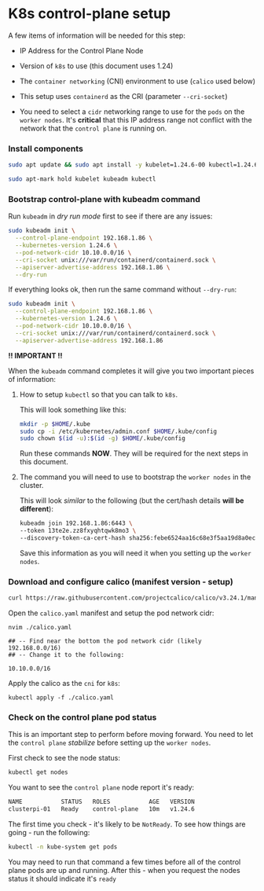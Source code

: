 # K8s control-plane setup

A few items of information will be needed for this step:

- IP Address for the Control Plane Node

- Version of `k8s` to use (this document uses 1.24)

- The `container networking` (CNI) environment to use (`calico` used below)

- This setup uses `containerd` as the CRI (parameter `--cri-socket`)

- You need to select a `cidr` networking range to use for the `pods` on the `worker nodes`. It's **critical** that this IP address range not conflict with the network that the `control plane` is running on.

### Install components

```bash
sudo apt update && sudo apt install -y kubelet=1.24.6-00 kubectl=1.24.6-00 kubeadm=1.24.6-00

sudo apt-mark hold kubelet kubeadm kubectl
```

### Bootstrap control-plane with kubeadm command

Run `kubeadm` in _dry run mode_ first to see if there are any issues:

```bash
sudo kubeadm init \
  --control-plane-endpoint 192.168.1.86 \
  --kubernetes-version 1.24.6 \
  --pod-network-cidr 10.10.0.0/16 \
  --cri-socket unix:///var/run/containerd/containerd.sock \
  --apiserver-advertise-address 192.168.1.86 \
  --dry-run
```

If everything looks ok, then run the same command without `--dry-run`:

```bash
sudo kubeadm init \
  --control-plane-endpoint 192.168.1.86 \
  --kubernetes-version 1.24.6 \
  --pod-network-cidr 10.10.0.0/16 \
  --cri-socket unix:///var/run/containerd/containerd.sock \
  --apiserver-advertise-address 192.168.1.86
```

**!! IMPORTANT !!**

When the `kubeadm` command completes it will give you two important pieces of information:

1. How to setup `kubectl` so that you can talk to `k8s`.

    This will look something like this:

    ```bash
    mkdir -p $HOME/.kube
    sudo cp -i /etc/kubernetes/admin.conf $HOME/.kube/config
    sudo chown $(id -u):$(id -g) $HOME/.kube/config
    ```

    Run these commands **NOW**. They will be required for the next steps in this document.

1. The command you will need to use to bootstrap the `worker nodes` in the cluster.

    This will look _similar_ to the following (but the cert/hash details **will be different**):

    ```bash
    kubeadm join 192.168.1.86:6443 \
    --token 13te2e.zz8fxyqhtqwk8mo3 \
    --discovery-token-ca-cert-hash sha256:febe6524aa16c68e3f5aa19d8a0ec8d1ee37a74e0c6672c6bd0948f8b8fbac19
    ```

    Save this information as you will need it when you setting up the `worker nodes`.

### Download and configure calico (manifest version - setup)

```bash
curl https://raw.githubusercontent.com/projectcalico/calico/v3.24.1/manifests/calico.yaml -O
```

Open the `calico.yaml` manifest and setup the pod network cidr:

```
nvim ./calico.yaml

## -- Find near the bottom the pod network cidr (likely 192.168.0.0/16)
## -- Change it to the following:

10.10.0.0/16
```

Apply the calico as the `cni` for `k8s`:

```
kubectl apply -f ./calico.yaml
```

### Check on the control plane pod status

This is an important step to perform before moving forward. You need to let the `control plane` _stabilize_ before setting up the `worker nodes`.

First check to see the node status:

```bash
kubectl get nodes
```

You want to see the `control plane` node report it's ready:

```bash
NAME           STATUS   ROLES           AGE   VERSION
clusterpi-01   Ready    control-plane   10m   v1.24.6
```

The first time you check - it's likely to be `NotReady`. To see how things are going - run the following:

```bash
kubectl -n kube-system get pods
```

You may need to run that command a few times before all of the control plane pods are up and running. After this - when you request the nodes status it should indicate it's `ready`
